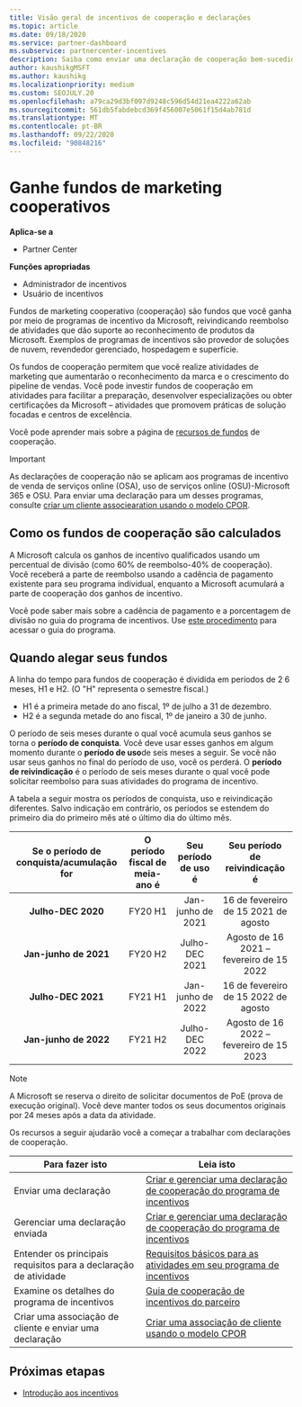 ```yaml
---
title: Visão geral de incentivos de cooperação e declarações
ms.topic: article
ms.date: 09/18/2020
ms.service: partner-dashboard
ms.subservice: partnercenter-incentives
description: Saiba como enviar uma declaração de cooperação bem-sucedida para seus incentivos organizando a documentação, as faturas, as instruções e a prova de execução corretas.
author: kaushikgMSFT
ms.author: kaushikg
ms.localizationpriority: medium
ms.custom: SEOJULY.20
ms.openlocfilehash: a79ca29d3bf097d9248c596d54d21ea4222a62ab
ms.sourcegitcommit: 561db5fabdebcd369f456007e5061f15d4ab781d
ms.translationtype: MT
ms.contentlocale: pt-BR
ms.lasthandoff: 09/22/2020
ms.locfileid: "90848216"
---
```

# <a name="earn-cooperative-marketing-funds"></a>Ganhe fundos de marketing cooperativos

**Aplica-se a**

- Partner Center

**Funções apropriadas**

- Administrador de incentivos
- Usuário de incentivos

Fundos de marketing cooperativo (cooperação) são fundos que você ganha por meio de programas de incentivo da Microsoft, reivindicando reembolso de atividades que dão suporte ao reconhecimento de produtos da Microsoft. Exemplos de programas de incentivos são provedor de soluções de nuvem, revendedor gerenciado, hospedagem e superfície.

Os fundos de cooperação permitem que você realize atividades de marketing que aumentarão o reconhecimento da marca e o crescimento do pipeline de vendas. Você pode investir fundos de cooperação em atividades para facilitar a preparação, desenvolver especializações ou obter certificações da Microsoft – atividades que promovem práticas de solução focadas e centros de excelência.

Você pode aprender mais sobre a página de [recursos de fundos](https://partner.microsoft.com/asset/collection/co-op-funds-resources#/) de cooperação.

>[!Important]
>As declarações de cooperação não se aplicam aos programas de incentivo de venda de serviços online (OSA), uso de serviços online (OSU)-Microsoft 365 e OSU. Para enviar uma declaração para um desses programas, consulte [criar um cliente associearation usando o modelo CPOR](submit-osa-claim.md).

## <a name="how-co-op-funds-are-calculated"></a>Como os fundos de cooperação são calculados

A Microsoft calcula os ganhos de incentivo qualificados usando um percentual de divisão (como 60% de reembolso-40% de cooperação). Você receberá a parte de reembolso usando a cadência de pagamento existente para seu programa individual, enquanto a Microsoft acumulará a parte de cooperação dos ganhos de incentivo.

Você pode saber mais sobre a cadência de pagamento e a porcentagem de divisão no guia do programa de incentivos. Use [este procedimento](incentives-determined-your-program-eligibility.md) para acessar o guia do programa.

## <a name="when-to-claim-your-funds"></a>Quando alegar seus fundos

A linha do tempo para fundos de cooperação é dividida em períodos de 2 6 meses, H1 e H2. (O "H" representa o semestre fiscal.)

- H1 é a primeira metade do ano fiscal, 1º de julho a 31 de dezembro.
- H2 é a segunda metade do ano fiscal, 1º de janeiro a 30 de junho.

O período de seis meses durante o qual você acumula seus ganhos se torna o **período de conquista**. Você deve usar esses ganhos em algum momento durante o **período de uso**de seis meses a seguir. Se você não usar seus ganhos no final do período de uso, você os perderá. O **período de reivindicação** é o período de seis meses durante o qual você pode solicitar reembolso para suas atividades do programa de incentivo.

A tabela a seguir mostra os períodos de conquista, uso e reivindicação diferentes. Salvo indicação em contrário, os períodos se estendem do primeiro dia do primeiro mês até o último dia do último mês.

|  Se o período de conquista/acumulação for  |O período fiscal de meia-ano é  |  Seu período de uso é  |  Seu período de reivindicação é  |
| :-----------: | :-----------: | :-----------: | :-----------: |
|**Julho-DEC 2020**| FY20 H1  |  Jan-junho de 2021  |  16 de fevereiro de 15 2021 de agosto  |
|**Jan-junho de 2021** |  FY20 H2  |  Julho-DEC 2021  |  Agosto de 16 2021 – fevereiro de 15 2022  |
|**Julho-DEC 2021**|  FY21 H1  |  Jan-junho de 2022  |  16 de fevereiro de 15 2022 de agosto  |
|**Jan-junho de 2022** |  FY21 H2  |  Julho-DEC 2022  |  Agosto de 16 2022 – fevereiro de 15 2023  |

>[!NOTE]
>A Microsoft se reserva o direito de solicitar documentos de PoE (prova de execução original). Você deve manter todos os seus documentos originais por 24 meses após a data da atividade.

Os recursos a seguir ajudarão você a começar a trabalhar com declarações de cooperação.

| Para fazer isto | Leia isto |
| ------ | ----------- |
| Enviar uma declaração |  [Criar e gerenciar uma declaração de cooperação do programa de incentivos](create-incentives-claims.md)  |
| Gerenciar uma declaração enviada | [Criar e gerenciar uma declaração de cooperação do programa de incentivos](create-incentives-claims.md)    |
| Entender os principais requisitos para a declaração de atividade | [Requisitos básicos para as atividades em seu programa de incentivos](core-requirements.md)   |
| Examine os detalhes do programa de incentivos | [Guia de cooperação de incentivos do parceiro](https://assetsprod.microsoft.com/co-op-guidebook.pdf)  |
| Criar uma associação de cliente e enviar uma declaração | [Criar uma associação de cliente usando o modelo CPOR](submit-osa-claim.md)   |

## <a name="next-steps"></a>Próximas etapas

- [Introdução aos incentivos](incentives-get-started-intro.md)
